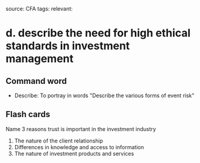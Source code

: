 source: CFA
tags: 
relevant: 

# d. describe the need for high ethical standards in investment management

## Command word

- Describe: To portray in words "Describe the various forms of event risk"

## Flash cards

Name 3 reasons trust is important in the investment industry
1. The nature of the client relationship
2. Differences in knowledge and access to information
3. The nature of investment products and services

